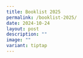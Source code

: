 ```yaml
---
title: Booklist 2025
permalink: /booklist-2025/
date: 2024-10-24
layout: post
description: ""
image: ""
variant: tiptap
---
```

